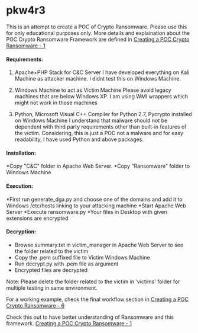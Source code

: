 # pkw4r3
This is an attempt to create a POC of Crypto Ransomware. Please use this for only educational purposes only. More details and explaination about the POC Crypto Ransomware Framework are defined in [Creating a POC Crypto Ransomware - 1](https://prasannakumar.in/infosec/creating-a-poc-crypto-ransomware-framework-1/ "Creating a POC Crypto Ransomware - 1")

#### Requirements:
1) Apache+PHP Stack for C&C Server
I have developed everything on Kali Machine as attacker machine. I didnt test this on Windows Machine.

2) Windows Machine to act as Victim Machine
Please avoid legacy machines that are below Windows XP. I am using WMI wrappers which might not work in those machines

3) Python, Microsoft Visual C++ Compiler for Python 2.7, Pycrypto installed on Windows Machine
I understand that malware should not be dependent with third party requirements other than built-in features of the victim.
Considering, this is just a POC not a malware and for easy readability, I have used Python and above packages.


#### Installation:
*Copy "C&C" folder in Apache Web Server.
*Copy "Ransomware" folder to Windows Machine

#### Execution:
*First run generate_dga.py and choose one of the domains and add it to Windows /etc/hosts linking to your attacking machine
*Start Apache Web Server
*Execute ransomware.py
*Your files in Desktop with given extensions are encrypted 

#### Decryption:
* Browse summary.txt in victim_manager in Apache Web Server to see the folder related to the victim
* Copy the .pem suffixed file to Victim Windows Machine
* Run decrypt.py with .pem file as argument
* Encrypted files are decrypted

Note: Please delete the folder related to the victim in 'victims' folder for multiple testing in same environment.

For a working example, check the final workflow section in [Creating a POC Crypto Ransomware - 6](https://prasannakumar.in/infosec/creating-a-poc-crypto-ransomware-framework-1/ "Creating a POC Crypto Ransomware - 6")


Check this out to have better understanding of Ransomware and this framework.
[Creating a POC Crypto Ransomware - 1](https://prasannakumar.in/infosec/creating-a-poc-crypto-ransomware-framework-1/ "Creating a POC Crypto Ransomware - 1")




